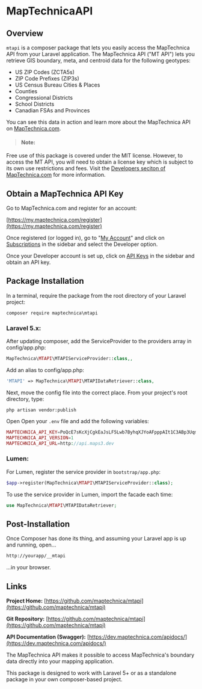 # MapTechnicaAPI
## Overview
`mtapi` is a composer package that lets you easily access the MapTechnica API from your Laravel application.  The MapTechnica API ("MT API") lets you retrieve GIS boundary, meta, and centroid data for the following geotypes:

* US ZIP Codes (ZCTA5s)
* ZIP Code Prefixes (ZIP3s)
* US Census Bureau Cities & Places
* Counties
* Congressional Districts
* School Districts
* Canadian FSAs and Provinces

You can see this data in action and learn more about the MapTechnica API on [MapTechnica.com](https://www.maptechnica.com).

> #### Note:
Free use of this package is covered under the MIT license. However, to access the MT API, you will need to obtain a license key which is subject to its own use restrictions and fees. Visit the [Developers seciton of MapTechnica.com](https://dev.maptechnica.com) for more information.

## Obtain a MapTechnica API Key
Go to MapTechnica.com and register for an account:

[https://my.maptechnica.com/register](https://my.maptechnica.com/register)

Once registered (or logged in), go to "[My Account](https://my.maptechnica.com/)" and click on [Subscriptions](https://my.maptechnica.com/my-subscriptions) in the sidebar and select the Developer option.

Once your Developer account is set up, click on [API Keys](https://my.maptechnica.com/my-api-keys) in the sidebar and obtain an API key.

## Package Installation
In a terminal, require the package from the root directory of your Laravel project:

```shell
composer require maptechnica\mtapi
```

### Laravel 5.x:

After updating composer, add the ServiceProvider to the providers array in config/app.php:

```php
MapTechnica\MTAPI\MTAPIServiceProvider::class,,
```

Add an alias to config/app.php:

```php
'MTAPI' => MapTechnica\MTAPI\MTAPIDataRetriever::class,
```

Next, move the config file into the correct place. From your project's root directory, type:

```shell
php artisan vendor:publish
```

Open 
Open your `.env` file and add the following variables:

```php
MAPTECHNICA_API_KEY=PoQcE7sKcXjCgkEaJsLF5Lwb7ByhqXJYoAFpppAIt1C3ABp3Uqm4lXYxjo62Frj
MAPTECHNICA_API_VERSION=1
MAPTECHNICA_API_URL=http://api.maps3.dev
```

### Lumen:
For Lumen, register the service provider in `bootstrap/app.php`:

```php
$app->register(MapTechnica\MTAPI\MTAPIServiceProvider::class);
```

To use the service provider in Lumen, import the facade each time:

```php
use MapTechnica\MTAPI\MTAPIDataRetriever;
```

## Post-Installation
Once Composer has done its thing, and assuming your Laravel app is up and running, open...

```html
http://yourapp/__mtapi
```
...in your browser.


## Links

**Project Home:** [https://github.com/maptechnica/mtapi](https://github.com/maptechnica/mtapi)

**Git Repository:** [https://github.com/maptechnica/mtapi](https://github.com/maptechnica/mtapi)

**API Documentation (Swagger):** [https://dev.maptechnica.com/apidocs/](https://dev.maptechnica.com/apidocs/)

The MapTechnica API makes it possible to access MapTechnica's boundary data directly into your mapping application.

This package is designed to work with Laravel 5+ or as a standalone package in your own composer-based project.

